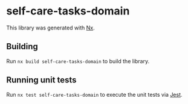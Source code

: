 # self-care-tasks-domain

This library was generated with [Nx](https://nx.dev).

## Building

Run `nx build self-care-tasks-domain` to build the library.

## Running unit tests

Run `nx test self-care-tasks-domain` to execute the unit tests via [Jest](https://jestjs.io).

